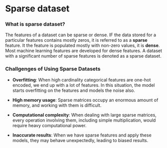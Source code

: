 # Sparse dataset

### What is sparse dataset?

The features of a  dataset can be sparse or dense. IF the data stored for a particular features contains mostly zeros, it is referred to as a **sparse** feature. It the feature is populated mostly with non-zero values, it is **dense**. Most machine learning features are developed for dense features. A dataset with a significant number of sparse features is denoted as a sparse dataset.

### Challgenges of Using Sparse Datasets

- **Overfitting**: When high cardinality categorical features are one-hot encoded, we end up with a lot of features. In this situation, the model starts overfitting on the features and models  the noise also.

- **High memory usage**: Sparse matrices occupy an enormous amount of memory, and working with them is difficult. 

- **Computational complexity**: When dealing with large sparse matrices, every operation involving them, including simple multiplication, would require heavy computational power.

- **Inaccurate results**: When we have sparse features and apply these models, they may behave unexpectedly, leading to biased results.